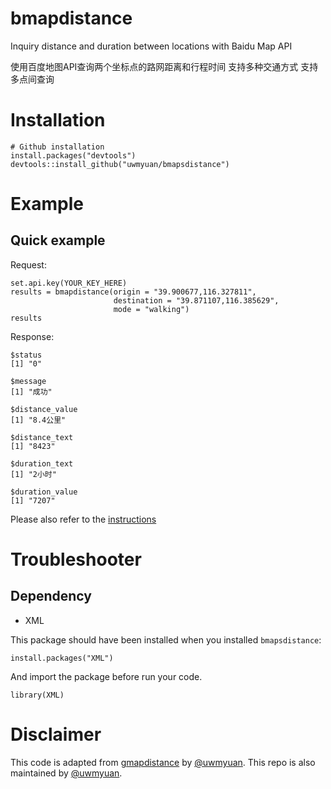 # bmapdistance
Inquiry distance and duration between locations with Baidu Map API 

使用百度地图API查询两个坐标点的路网距离和行程时间 
支持多种交通方式 
支持多点间查询
# Installation
```
# Github installation
install.packages("devtools")
devtools::install_github("uwmyuan/bmapsdistance")
```
# Example
## Quick example
Request:
```
set.api.key(YOUR_KEY_HERE)
results = bmapdistance(origin = "39.900677,116.327811",
                       destination = "39.871107,116.385629",
                       mode = "walking")
results
```
Response:
```
$status
[1] "0"

$message
[1] "成功"

$distance_value
[1] "8.4公里"

$distance_text
[1] "8423"

$duration_text
[1] "2小时"

$duration_value
[1] "7207"
```

Please also refer to the [instructions](https://github.com/rodazuero/gmapsdistance#example-1)

# Troubleshooter
## Dependency
- XML

This package should have been installed when you installed `bmapsdistance`:
```
install.packages("XML")
```
And import the package before run your code.
```
library(XML)
```

# Disclaimer
This code is adapted from [gmapdistance](https://github.com/rodazuero/gmapsdistance) by [@uwmyuan](https://github.com/uwmyuan).
This repo is also maintained by [@uwmyuan](https://github.com/uwmyuan). 
